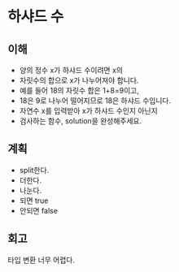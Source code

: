 # 하샤드 수

## 이해  

- 양의 정수 x가 하샤드 수이려면 x의 
- 자릿수의 합으로 x가 나누어져야 합니다. 
- 예를 들어 18의 자릿수 합은 1+8=9이고, 
- 18은 9로 나누어 떨어지므로 18은 하샤드 수입니다.
- 자연수 x를 입력받아 x가 하샤드 수인지 아닌지
- 검사하는 함수, solution을 완성해주세요.

## 계획

- split한다.
- 더한다.
- 나눈다.
- 되면 true
- 안되면 false

## 회고  

타입 변환 너무 어렵다.